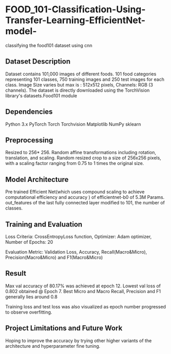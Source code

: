 # FOOD_101-Classification-Using-Transfer-Learning-EfficientNet-model-
classifying the food101 dataset using cnn

## Dataset Description
Dataset contains 101,000 images of different foods. 101 food categories representing 101 classes, 750 training images and 250 test images for each class. Image Size varies but max is : 512x512 pixels, Channels: RGB (3 channels). The dataset is directly downloaded using the TorchVision library's datasets.Food101 module

## Dependencies
Python 3.x PyTorch Torch Torchvision Matplotlib NumPy sklearn

## Preprocessing
Resized to 256* 256. Random affine transformations including rotation, translation, and scaling. Random resized crop to a size of 256x256 pixels, with a scaling factor ranging from 0.75 to 1 times the original size.

## Model Architecture
Pre trained Efficient Net(which uses compound scaling to achieve computational efficiency and accuracy ) of efficientnet-b0 of 5.3M Params. out_features of the last fully connected layer modified to 101, the number of classes. 

## Training and Evaluation
Loss Criteria: CrossEntropyLoss function, Optimizer: Adam optimizer, Number of Epochs: 20

Evaluation Metric: Validation Loss, Accuracy, Recall(Macro&Micro), Precision(Macro&Micro)  and F1(Macro&Micro)

## Result
Max val accuracy  of 80.17% was achieved at epoch 12. Lowest val loss of 0.802 obtained @ Epoch 7. Best Micro and Macro Recall, Precision and F1 generally lies around 0.8

Training loss and test loss was also  visualized as epoch number progressed to observe overfitting. 

## Project Limitations and Future Work
Hoping to improve the accuracy by trying other higher variants of the architecture and hyperparameter fine tuning. 

